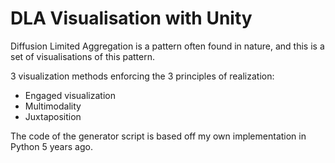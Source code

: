 # DLA Visualisation with Unity
 Diffusion Limited Aggregation is a pattern often found in nature, and this is a set of visualisations of this pattern.

3 visualization methods enforcing the 3 principles of realization:

- Engaged visualization
- Multimodality
- Juxtaposition

The code of the generator script is based off my own implementation in Python 5 years ago.